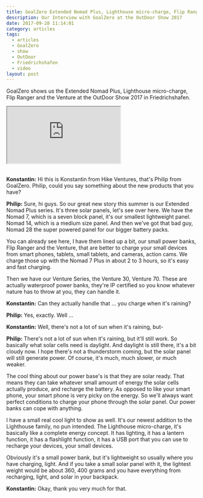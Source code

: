 ```yaml
---
title: GoalZero Extended Nomad Plus, Lighthouse micro-charge, Flip Ranger and the Venture Review
description: Our Interview with GoalZero at the OutDoor Show 2017
date: 2017-09-28 11:14:01
category: articles
tags:
  - articles
  - GoalZero
  - show
  - OutDoor
  - Friedrichshafen
  - video
layout: post
---
```


GoalZero shows us the Extended Nomad Plus, Lighthouse micro-charge, Flip Ranger and the Venture at the OutDoor Show 2017 in Friedrichshafen.

<div class="embed-responsive embed-responsive-16by9">
    <iframe class="embed-responsive-item" src="https://www.youtube-nocookie.com/embed/GgMxI84Kx90"></iframe>
</div>
<br>
<!--more-->

**Konstantin:**	Hi this is Konstantin from Hike Ventures, that's Philip from GoalZero. Philip, could you say something about the new products that you have?

**Philip:**	Sure, hi guys. So our great new story this summer is our Extended Nomad Plus series. It's three solar panels, let's see over here. We have the Nomad 7, which is a seven block panel, it's our smallest lightweight panel. Nomad 14, which is a medium size panel. And then we've got that bad guy, Nomad 28 the super powered panel for our bigger battery packs.

You can already see here, I have them lined up a bit, our small power banks, Flip Ranger and the Venture, that are better to charge your small devices from smart phones, tablets, small tablets, and cameras, action cams. We charge those up with the Nomad 7 Plus in about 2 to 3 hours, so it's easy and fast charging.

Then we have our Venture Series, the Venture 30, Venture 70. These are actually waterproof power banks, they're IP certified so you know whatever nature has to throw at you, they can handle it.

**Konstantin:**	Can they actually handle that ... you charge when it's raining?

**Philip:**	Yes, exactly. Well ...

**Konstantin:**	Well, there's not a lot of sun when it's raining, but-

**Philip:**	There's not a lot of sun when it's raining, but it'll still work. So basically what solar cells need is daylight. And daylight is still there, it's a bit cloudy now. I hope there's not a thunderstorm coming, but the solar panel will still generate power. Of course, it's much, much slower, or much weaker.

The cool thing about our power base's is that they are solar ready. That means they can take whatever small amount of energy the solar cells actually produce, and recharge the battery. As opposed to like your smart phone, your smart phone is very picky on the energy. So we'll always want perfect conditions to charge your phone through the solar panel. Our power banks can cope with anything.

I have a small real cool light to show as well. It's our newest addition to the Lighthouse family, no pun intended. The Lighthouse micro-charge, it's basically like a complete energy concept. It has lighting, it has a lantern function, it has a flashlight function, it has a USB port that you can use to recharge your devices, your small devices.

Obviously it's a small power bank, but it's lightweight so usually where you have charging, light. And if you take a small solar panel with it, the lightest weight would be about 360, 400 grams and you have everything from recharging, light, and solar in your backpack.

**Konstantin:**	Okay, thank you very much for that.
